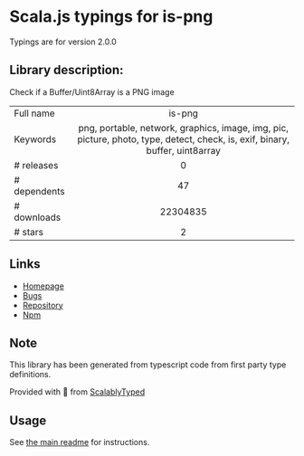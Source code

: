 
# Scala.js typings for is-png

Typings are for version 2.0.0

## Library description:
Check if a Buffer/Uint8Array is a PNG image

|                    |                 |
| ------------------ | :-------------: |
| Full name          | is-png |
| Keywords           | png, portable, network, graphics, image, img, pic, picture, photo, type, detect, check, is, exif, binary, buffer, uint8array |
| # releases         | 0 |
| # dependents       | 47 |
| # downloads        | 22304835 |
| # stars            | 2 |

## Links
- [Homepage](https://github.com/sindresorhus/is-png#readme)
- [Bugs](https://github.com/sindresorhus/is-png/issues)
- [Repository](https://github.com/sindresorhus/is-png)
- [Npm](https://www.npmjs.com/package/is-png)
    


## Note
This library has been generated from typescript code from first party type definitions.

Provided with :purple_heart: from [ScalablyTyped](https://github.com/oyvindberg/ScalablyTyped)

## Usage
See [the main readme](../../readme.md) for instructions.


